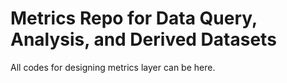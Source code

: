 # Metrics Repo for Data Query, Analysis, and Derived Datasets
All codes for designing metrics layer can be here. 